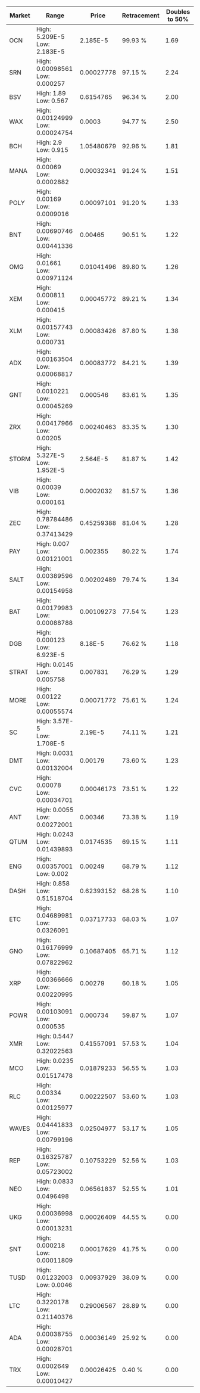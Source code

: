 | Market | Range | Price| Retracement | Doubles to 50% |
| --- | --- | --- | --- | --- |
| OCN | High: 5.209E-5<br />Low: 2.183E-5 | 2.185E-5 | 99.93 % | 1.69 |
| SRN | High: 0.00098561<br />Low: 0.000257 | 0.00027778 | 97.15 % | 2.24 |
| BSV | High: 1.89<br />Low: 0.567 | 0.6154765 | 96.34 % | 2.00 |
| WAX | High: 0.00124999<br />Low: 0.00024754 | 0.0003 | 94.77 % | 2.50 |
| BCH | High: 2.9<br />Low: 0.915 | 1.05480679 | 92.96 % | 1.81 |
| MANA | High: 0.00069<br />Low: 0.0002882 | 0.00032341 | 91.24 % | 1.51 |
| POLY | High: 0.00169<br />Low: 0.0009016 | 0.00097101 | 91.20 % | 1.33 |
| BNT | High: 0.00690746<br />Low: 0.00441336 | 0.00465 | 90.51 % | 1.22 |
| OMG | High: 0.01661<br />Low: 0.00971124 | 0.01041496 | 89.80 % | 1.26 |
| XEM | High: 0.000811<br />Low: 0.000415 | 0.00045772 | 89.21 % | 1.34 |
| XLM | High: 0.00157743<br />Low: 0.000731 | 0.00083426 | 87.80 % | 1.38 |
| ADX | High: 0.00163504<br />Low: 0.00068817 | 0.00083772 | 84.21 % | 1.39 |
| GNT | High: 0.0010221<br />Low: 0.00045269 | 0.000546 | 83.61 % | 1.35 |
| ZRX | High: 0.00417966<br />Low: 0.00205 | 0.00240463 | 83.35 % | 1.30 |
| STORM | High: 5.327E-5<br />Low: 1.952E-5 | 2.564E-5 | 81.87 % | 1.42 |
| VIB | High: 0.00039<br />Low: 0.000161 | 0.0002032 | 81.57 % | 1.36 |
| ZEC | High: 0.78784486<br />Low: 0.37413429 | 0.45259388 | 81.04 % | 1.28 |
| PAY | High: 0.007<br />Low: 0.00121001 | 0.002355 | 80.22 % | 1.74 |
| SALT | High: 0.00389596<br />Low: 0.00154958 | 0.00202489 | 79.74 % | 1.34 |
| BAT | High: 0.00179983<br />Low: 0.00088788 | 0.00109273 | 77.54 % | 1.23 |
| DGB | High: 0.000123<br />Low: 6.923E-5 | 8.18E-5 | 76.62 % | 1.18 |
| STRAT | High: 0.0145<br />Low: 0.005758 | 0.007831 | 76.29 % | 1.29 |
| MORE | High: 0.00122<br />Low: 0.00055574 | 0.00071772 | 75.61 % | 1.24 |
| SC | High: 3.57E-5<br />Low: 1.708E-5 | 2.19E-5 | 74.11 % | 1.21 |
| DMT | High: 0.0031<br />Low: 0.00132004 | 0.00179 | 73.60 % | 1.23 |
| CVC | High: 0.00078<br />Low: 0.00034701 | 0.00046173 | 73.51 % | 1.22 |
| ANT | High: 0.0055<br />Low: 0.00272001 | 0.00346 | 73.38 % | 1.19 |
| QTUM | High: 0.0243<br />Low: 0.01439893 | 0.0174535 | 69.15 % | 1.11 |
| ENG | High: 0.00357001<br />Low: 0.002 | 0.00249 | 68.79 % | 1.12 |
| DASH | High: 0.858<br />Low: 0.51518704 | 0.62393152 | 68.28 % | 1.10 |
| ETC | High: 0.04689981<br />Low: 0.0326091 | 0.03717733 | 68.03 % | 1.07 |
| GNO | High: 0.16176999<br />Low: 0.07822962 | 0.10687405 | 65.71 % | 1.12 |
| XRP | High: 0.00366666<br />Low: 0.00220995 | 0.00279 | 60.18 % | 1.05 |
| POWR | High: 0.00103091<br />Low: 0.000535 | 0.000734 | 59.87 % | 1.07 |
| XMR | High: 0.5447<br />Low: 0.32022563 | 0.41557091 | 57.53 % | 1.04 |
| MCO | High: 0.0235<br />Low: 0.01517478 | 0.01879233 | 56.55 % | 1.03 |
| RLC | High: 0.00334<br />Low: 0.00125977 | 0.00222507 | 53.60 % | 1.03 |
| WAVES | High: 0.04441833<br />Low: 0.00799196 | 0.02504977 | 53.17 % | 1.05 |
| REP | High: 0.16325787<br />Low: 0.05723002 | 0.10753229 | 52.56 % | 1.03 |
| NEO | High: 0.0833<br />Low: 0.0496498 | 0.06561837 | 52.55 % | 1.01 |
| UKG | High: 0.00036998<br />Low: 0.00013231 | 0.00026409 | 44.55 % | 0.00 |
| SNT | High: 0.000218<br />Low: 0.00011809 | 0.00017629 | 41.75 % | 0.00 |
| TUSD | High: 0.01232003<br />Low: 0.0046 | 0.00937929 | 38.09 % | 0.00 |
| LTC | High: 0.3220178<br />Low: 0.21140376 | 0.29006567 | 28.89 % | 0.00 |
| ADA | High: 0.00038755<br />Low: 0.00028701 | 0.00036149 | 25.92 % | 0.00 |
| TRX | High: 0.0002649<br />Low: 0.00010427 | 0.00026425 | 0.40 % | 0.00 |
